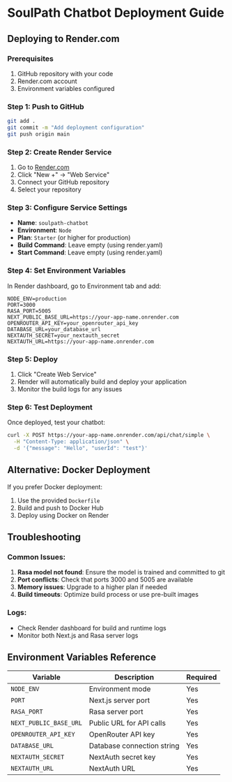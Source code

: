 # SoulPath Chatbot Deployment Guide

## Deploying to Render.com

### Prerequisites
1. GitHub repository with your code
2. Render.com account
3. Environment variables configured

### Step 1: Push to GitHub
```bash
git add .
git commit -m "Add deployment configuration"
git push origin main
```

### Step 2: Create Render Service
1. Go to [Render.com](https://render.com)
2. Click "New +" → "Web Service"
3. Connect your GitHub repository
4. Select your repository

### Step 3: Configure Service Settings
- **Name**: `soulpath-chatbot`
- **Environment**: `Node`
- **Plan**: `Starter` (or higher for production)
- **Build Command**: Leave empty (using render.yaml)
- **Start Command**: Leave empty (using render.yaml)

### Step 4: Set Environment Variables
In Render dashboard, go to Environment tab and add:

```
NODE_ENV=production
PORT=3000
RASA_PORT=5005
NEXT_PUBLIC_BASE_URL=https://your-app-name.onrender.com
OPENROUTER_API_KEY=your_openrouter_api_key
DATABASE_URL=your_database_url
NEXTAUTH_SECRET=your_nextauth_secret
NEXTAUTH_URL=https://your-app-name.onrender.com
```

### Step 5: Deploy
1. Click "Create Web Service"
2. Render will automatically build and deploy your application
3. Monitor the build logs for any issues

### Step 6: Test Deployment
Once deployed, test your chatbot:
```bash
curl -X POST https://your-app-name.onrender.com/api/chat/simple \
  -H "Content-Type: application/json" \
  -d '{"message": "Hello", "userId": "test"}'
```

## Alternative: Docker Deployment

If you prefer Docker deployment:

1. Use the provided `Dockerfile`
2. Build and push to Docker Hub
3. Deploy using Docker on Render

## Troubleshooting

### Common Issues:
1. **Rasa model not found**: Ensure the model is trained and committed to git
2. **Port conflicts**: Check that ports 3000 and 5005 are available
3. **Memory issues**: Upgrade to a higher plan if needed
4. **Build timeouts**: Optimize build process or use pre-built images

### Logs:
- Check Render dashboard for build and runtime logs
- Monitor both Next.js and Rasa server logs

## Environment Variables Reference

| Variable | Description | Required |
|----------|-------------|----------|
| `NODE_ENV` | Environment mode | Yes |
| `PORT` | Next.js server port | Yes |
| `RASA_PORT` | Rasa server port | Yes |
| `NEXT_PUBLIC_BASE_URL` | Public URL for API calls | Yes |
| `OPENROUTER_API_KEY` | OpenRouter API key | Yes |
| `DATABASE_URL` | Database connection string | Yes |
| `NEXTAUTH_SECRET` | NextAuth secret key | Yes |
| `NEXTAUTH_URL` | NextAuth URL | Yes |
